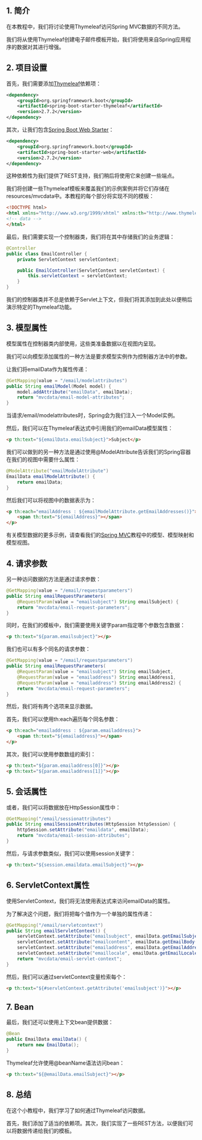 ## 1. 简介

在本教程中，我们将讨论使用Thymeleaf访问Spring MVC数据的不同方法。

我们将从使用Thymeleaf创建电子邮件模板开始，我们将使用来自Spring应用程序的数据对其进行增强。

## 2. 项目设置

首先，我们需要添加[Thymeleaf](https://search.maven.org/artifact/org.springframework.boot/spring-boot-starter-thymeleaf)依赖项：

```xml
<dependency>
    <groupId>org.springframework.boot</groupId>
    <artifactId>spring-boot-starter-thymeleaf</artifactId>
    <version>2.7.2</version>
</dependency>
```

其次，让我们包含[Spring Boot Web Starter](https://search.maven.org/artifact/org.springframework.boot/spring-boot-starter-web)：

```xml
<dependency>
    <groupId>org.springframework.boot</groupId>
    <artifactId>spring-boot-starter-web</artifactId>
    <version>2.7.2</version>
</dependency>
```

这种依赖性为我们提供了REST支持，我们稍后将使用它来创建一些端点。

我们将创建一些Thymeleaf模板来覆盖我们的示例案例并将它们存储在resources/mvcdata中。本教程的每个部分将实现不同的模板：

```html
<!DOCTYPE html>
<html xmlns="http://www.w3.org/1999/xhtml" xmlns:th="http://www.thymeleaf.org">
<!-- data -->
</html>
```

最后，我们需要实现一个控制器类，我们将在其中存储我们的业务逻辑：

```java
@Controller
public class EmailController {
    private ServletContext servletContext;

    public EmailController(ServletContext servletContext) {
        this.servletContext = servletContext;
    }
}
```

我们的控制器类并不总是依赖于Servlet上下文，但我们将其添加到此处以便稍后演示特定的Thymeleaf功能。

## 3. 模型属性

模型属性在控制器类内部使用，这些类准备数据以在视图内呈现。

我们可以向模型添加属性的一种方法是要求模型实例作为控制器方法中的参数。

让我们将emailData作为属性传递：

```java
@GetMapping(value = "/email/modelattributes")
public String emailModel(Model model) {
    model.addAttribute("emailData", emailData);
    return "mvcdata/email-model-attributes";
}
```

当请求/email/modelattributes时，Spring会为我们注入一个Model实例。

然后，我们可以在Thymeleaf表达式中引用我们的emailData模型属性：

```html
<p th:text="${emailData.emailSubject}">Subject</p>
```

我们可以做到的另一种方法是通过使用@ModelAttribute告诉我们的Spring容器在我们的视图中需要什么属性：

```java
@ModelAttribute("emailModelAttribute")
EmailData emailModelAttribute() {
    return emailData;
}
```

然后我们可以将视图中的数据表示为：

```html
<p th:each="emailAddress : ${emailModelAttribute.getEmailAddresses()}">
    <span th:text="${emailAddress}"></span>
</p>
```

有关模型数据的更多示例，请查看我们的[Spring MVC](https://www.baeldung.com/spring-mvc-model-model-map-model-view)教程中的模型、模型映射和模型视图。

## 4. 请求参数

另一种访问数据的方法是通过请求参数：

```java
@GetMapping(value = "/email/requestparameters")
public String emailRequestParameters(
    @RequestParam(value = "emailsubject") String emailSubject) {
    return "mvcdata/email-request-parameters";
}
```

同时，在我们的模板中，我们需要使用关键字param指定哪个参数包含数据：

```html
<p th:text="${param.emailsubject}"></p>
```

我们也可以有多个同名的请求参数：

```java
@GetMapping(value = "/email/requestparameters")
public String emailRequestParameters(
    @RequestParam(value = "emailsubject") String emailSubject,
    @RequestParam(value = "emailaddress") String emailAddress1,
    @RequestParam(value = "emailaddress") String emailAddress2) {
    return "mvcdata/email-request-parameters";
}
```

然后，我们将有两个选项来显示数据。

首先，我们可以使用th:each遍历每个同名参数：

```html
<p th:each="emailaddress : ${param.emailaddress}">
    <span th:text="${emailaddress}"></span>
</p>
```

其次，我们可以使用参数数组的索引：

```html
<p th:text="${param.emailaddress[0]}"></p>
<p th:text="${param.emailaddress[1]}"></p>
```

## 5. 会话属性

或者，我们可以将数据放在HttpSession属性中：

```java
@GetMapping("/email/sessionattributes")
public String emailSessionAttributes(HttpSession httpSession) {
    httpSession.setAttribute("emaildata", emailData);
    return "mvcdata/email-session-attributes";
}
```

然后，与请求参数类似，我们可以使用session关键字：

```html
<p th:text="${session.emaildata.emailSubject}"></p>
```

## 6. ServletContext属性

使用ServletContext，我们将无法使用表达式来访问emailData的属性。

为了解决这个问题，我们将把每个值作为一个单独的属性传递：

```java
@GetMapping("/email/servletcontext")
public String emailServletContext() {
    servletContext.setAttribute("emailsubject", emailData.getEmailSubject());
    servletContext.setAttribute("emailcontent", emailData.getEmailBody());
    servletContext.setAttribute("emailaddress", emailData.getEmailAddress1());
    servletContext.setAttribute("emaillocale", emailData.getEmailLocale());
    return "mvcdata/email-servlet-context";
}
```

然后，我们可以通过servletContext变量检索每个：

```html
<p th:text="${#servletContext.getAttribute('emailsubject')}"></p>
```

## 7. Bean

最后，我们还可以使用上下文bean提供数据：

```java
@Bean
public EmailData emailData() {
    return new EmailData();
}
```

Thymeleaf允许使用@beanName语法访问bean：

```html
<p th:text="${@emailData.emailSubject}"></p>
```

## 8. 总结

在这个小教程中，我们学习了如何通过Thymeleaf访问数据。

首先，我们添加了适当的依赖项。其次，我们实现了一些REST方法，以便我们可以将数据传递给我们的模板。